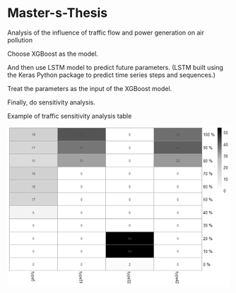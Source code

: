 # Master-s-Thesis
Analysis of the influence of traffic flow and power generation on air pollution

Choose XGBoost as the model. 

And then use LSTM model to predict future parameters.
(LSTM built using the Keras Python package to predict time series steps and sequences.)

Treat the parameters as the input of the XGBoost model.

Finally, do sensitivity analysis.

Example of traffic sensitivity analysis table

![image](https://github.com/jeff611196/Master-s-Thesis/blob/master/taipei_traffic_pheatmap.png)
